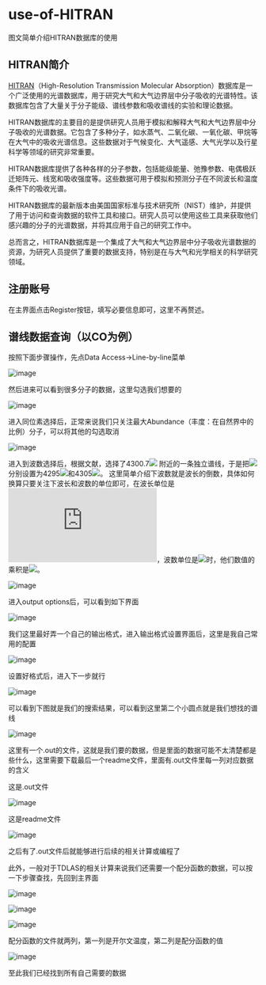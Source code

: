 # use-of-HITRAN
图文简单介绍HITRAN数据库的使用
## HITRAN简介
[HITRAN](https://www.hitran.org/)（High-Resolution Transmission Molecular Absorption）数据库是一个广泛使用的光谱数据库，用于研究大气和大气边界层中分子吸收的光谱特性。该数据库包含了大量关于分子能级、谱线参数和吸收谱线的实验和理论数据。

HITRAN数据库的主要目的是提供研究人员用于模拟和解释大气和大气边界层中分子吸收的光谱数据。它包含了多种分子，如水蒸气、二氧化碳、一氧化碳、甲烷等在大气中的吸收光谱信息。这些数据对于气候变化、大气遥感、大气光学以及行星科学等领域的研究非常重要。

HITRAN数据库提供了各种各样的分子参数，包括能级能量、弛豫参数、电偶极跃迁矩阵元、线宽和吸收强度等。这些数据可用于模拟和预测分子在不同波长和温度条件下的吸收光谱。

HITRAN数据库的最新版本由美国国家标准与技术研究所（NIST）维护，并提供了用于访问和查询数据的软件工具和接口。研究人员可以使用这些工具来获取他们感兴趣的分子的光谱数据，并将其应用于自己的研究工作中。

总而言之，HITRAN数据库是一个集成了大气和大气边界层中分子吸收光谱数据的资源，为研究人员提供了重要的数据支持，特别是在与大气和光学相关的科学研究领域。
## 注册账号
在主界面点击Register按钮，填写必要信息即可，这里不再赘述。

## 谱线数据查询（以CO为例）
按照下面步骤操作，先点Data Access->Line-by-line菜单

![image](https://github.com/WendellD0514/use-of-HITRAN/assets/91401712/a08c275e-9a11-4cb8-ae49-69cd6020388e)

然后进来可以看到很多分子的数据，这里勾选我们想要的

![image](https://github.com/WendellD0514/use-of-HITRAN/assets/91401712/c3ccc4a5-3a86-4f4b-8ebe-440f8c72c779)

进入同位素选择后，正常来说我们只关注最大Abundance（丰度：在自然界中的比例）分子，可以将其他的勾选取消

![image](https://github.com/WendellD0514/use-of-HITRAN/assets/91401712/7be7e69c-6406-4203-9e31-ccfd0ae2e1cc)

进入到波数选择后，根据文献，选择了4300.7![](http://latex.codecogs.com/svg.latex?cm^{-1})
附近的一条独立谱线，于是把![](http://latex.codecogs.com/svg.latex?\nu_{min},\nu_{max})分别设置为4295![](http://latex.codecogs.com/svg.latex?cm^{-1})和4305![](http://latex.codecogs.com/svg.latex?cm^{-1})。
这里简单介绍下波数就是波长的倒数，具体如何换算只要关注下波长和波数的单位即可，在波长单位是![](http://latex.codecogs.com/svg.latex?nm)，波数单位是![](http://latex.codecogs.com/svg.latex?cm^{-1})时，他们数值的乘积是![](http://latex.codecogs.com/svg.latex?10^7)。

![image](https://github.com/WendellD0514/use-of-HITRAN/assets/91401712/84f3ac39-8b14-4722-abc0-e5c119db774f)

进入output options后，可以看到如下界面

![image](https://github.com/WendellD0514/use-of-HITRAN/assets/91401712/a61df100-9cb3-4538-8f73-22316529cebd)

我们这里最好弄一个自己的输出格式，进入输出格式设置界面后，这里是我自己常用的配置

![image](https://github.com/WendellD0514/use-of-HITRAN/assets/91401712/5da30f57-7eb1-4925-9c48-a63e4a0779da)

设置好格式后，进入下一步就行

![image](https://github.com/WendellD0514/use-of-HITRAN/assets/91401712/476699e9-901c-4829-9095-fd84e9be1ae6)

可以看到下图就是我们的搜索结果，可以看到这里第二个小圆点就是我们想找的谱线

![image](https://github.com/WendellD0514/use-of-HITRAN/assets/91401712/1df9bc1e-afc3-4e30-98b0-e1fee1bffd7f)

这里有一个.out的文件，这就是我们要的数据，但是里面的数据可能不太清楚都是些什么，这里需要下载最后一个readme文件，里面有.out文件里每一列对应数据的含义

这是.out文件

![image](https://github.com/WendellD0514/use-of-HITRAN/assets/91401712/74b8b14f-d16c-4d80-a612-f9902a09a50e)

这是readme文件

![image](https://github.com/WendellD0514/use-of-HITRAN/assets/91401712/69ea8307-aeee-439e-a341-555297b22b08)

之后有了.out文件后就能够进行后续的相关计算或编程了

此外，一般对于TDLAS的相关计算来说我们还需要一个配分函数的数据，可以按一下步骤查找，先回到主界面

![image](https://github.com/WendellD0514/use-of-HITRAN/assets/91401712/944e8b16-731e-4734-90df-c12af32ddf06)

![image](https://github.com/WendellD0514/use-of-HITRAN/assets/91401712/dba10a82-50b2-454a-a039-14cf6fc471b2)

![image](https://github.com/WendellD0514/use-of-HITRAN/assets/91401712/23831768-025f-405d-bede-06f8091077b0)

配分函数的文件就两列，第一列是开尔文温度，第二列是配分函数的值

![image](https://github.com/WendellD0514/use-of-HITRAN/assets/91401712/57e81811-ebbc-4eb5-a849-c53897922224)

至此我们已经找到所有自己需要的数据
















